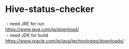 # Hive-status-checker
・need JRE for run <br>
https://www.java.com/ja/download/ <br>
・need JDK for build <br>
https://www.oracle.com/jp/java/technologies/downloads/
